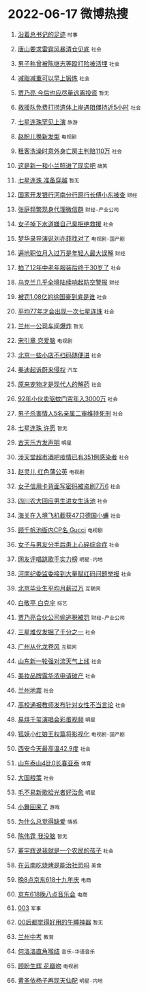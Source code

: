 # 2022-06-17 微博热搜 
1. [沿着总书记的足迹](https://m.weibo.cn/search?containerid=100103type%3D1%26t%3D10%26q%3D%23%E6%B2%BF%E7%9D%80%E6%80%BB%E4%B9%A6%E8%AE%B0%E7%9A%84%E8%B6%B3%E8%BF%B9%23&stream_entry_id=51&isnewpage=1&extparam=seat%3D1%26c_type%3D51%26pos%3D0%26cate%3D10103%26dgr%3D0%26filter_type%3Drealtimehot%26display_time%3D1655418250%26pre_seqid%3D1655418250688016818151&luicode=10000011&lfid=106003type%3D25%26t%3D3%26disable_hot%3D1%26filter_type%3Drealtimehot) `时事` 

2. [唐山要求雷霆风暴清仓见底](https://m.weibo.cn/search?containerid=100103type%3D1%26t%3D10%26q%3D%23%E5%94%90%E5%B1%B1%E8%A6%81%E6%B1%82%E9%9B%B7%E9%9C%86%E9%A3%8E%E6%9A%B4%E6%B8%85%E4%BB%93%E8%A7%81%E5%BA%95%23&stream_entry_id=31&isnewpage=1&extparam=seat%3D1%26c_type%3D31%26lcate%3D5001%26realpos%3D1%26flag%3D0%26pos%3D0%26cate%3D0%26filter_type%3Drealtimehot%26dgr%3D0%26display_time%3D1655418250%26pre_seqid%3D1655418250688016818151&luicode=10000011&lfid=106003type%3D25%26t%3D3%26disable_hot%3D1%26filter_type%3Drealtimehot) `社会` 

3. [男子称曾被陈继志等殴打险被活埋](https://m.weibo.cn/search?containerid=100103type%3D1%26t%3D10%26q%3D%23%E7%94%B7%E5%AD%90%E7%A7%B0%E6%9B%BE%E8%A2%AB%E9%99%88%E7%BB%A7%E5%BF%97%E7%AD%89%E6%AE%B4%E6%89%93%E9%99%A9%E8%A2%AB%E6%B4%BB%E5%9F%8B%23&stream_entry_id=31&isnewpage=1&extparam=seat%3D1%26c_type%3D31%26lcate%3D5001%26realpos%3D2%26flag%3D0%26pos%3D1%26cate%3D0%26filter_type%3Drealtimehot%26dgr%3D0%26display_time%3D1655418250%26pre_seqid%3D1655418250688016818151&luicode=10000011&lfid=106003type%3D25%26t%3D3%26disable_hot%3D1%26filter_type%3Drealtimehot) `社会` 

4. [减脂减重可以早上锻炼](https://m.weibo.cn/search?containerid=100103type%3D1%26t%3D10%26q%3D%23%E5%87%8F%E8%84%82%E5%87%8F%E9%87%8D%E5%8F%AF%E4%BB%A5%E6%97%A9%E4%B8%8A%E9%94%BB%E7%82%BC%23&stream_entry_id=31&isnewpage=1&extparam=seat%3D1%26c_type%3D31%26lcate%3D5001%26realpos%3D3%26flag%3D0%26pos%3D2%26cate%3D0%26filter_type%3Drealtimehot%26dgr%3D0%26display_time%3D1655418250%26pre_seqid%3D1655418250688016818151&luicode=10000011&lfid=106003type%3D25%26t%3D3%26disable_hot%3D1%26filter_type%3Drealtimehot) `社会` 

5. [贾乃亮 今后也应尽量远离投资](https://m.weibo.cn/search?containerid=100103type%3D1%26t%3D10%26q%3D%E8%B4%BE%E4%B9%83%E4%BA%AE+%E4%BB%8A%E5%90%8E%E4%B9%9F%E5%BA%94%E5%B0%BD%E9%87%8F%E8%BF%9C%E7%A6%BB%E6%8A%95%E8%B5%84&stream_entry_id=31&isnewpage=1&extparam=seat%3D1%26c_type%3D31%26lcate%3D5001%26realpos%3D4%26flag%3D0%26pos%3D3%26cate%3D0%26filter_type%3Drealtimehot%26dgr%3D0%26display_time%3D1655418250%26pre_seqid%3D1655418250688016818151&luicode=10000011&lfid=106003type%3D25%26t%3D3%26disable_hot%3D1%26filter_type%3Drealtimehot) `暂无` 

6. [救援队免费打捞遗体上岸遇阻僵持近5小时](https://m.weibo.cn/search?containerid=100103type%3D1%26t%3D10%26q%3D%23%E6%95%91%E6%8F%B4%E9%98%9F%E5%85%8D%E8%B4%B9%E6%89%93%E6%8D%9E%E9%81%97%E4%BD%93%E4%B8%8A%E5%B2%B8%E9%81%87%E9%98%BB%E5%83%B5%E6%8C%81%E8%BF%915%E5%B0%8F%E6%97%B6%23&stream_entry_id=31&isnewpage=1&extparam=seat%3D1%26c_type%3D31%26lcate%3D5001%26realpos%3D5%26flag%3D0%26pos%3D4%26cate%3D0%26filter_type%3Drealtimehot%26dgr%3D0%26display_time%3D1655418250%26pre_seqid%3D1655418250688016818151&luicode=10000011&lfid=106003type%3D25%26t%3D3%26disable_hot%3D1%26filter_type%3Drealtimehot) `社会` 

7. [七星连珠罕见上演](https://m.weibo.cn/search?containerid=100103type%3D1%26t%3D10%26q%3D%23%E4%B8%83%E6%98%9F%E8%BF%9E%E7%8F%A0%E7%BD%95%E8%A7%81%E4%B8%8A%E6%BC%94%23&stream_entry_id=31&isnewpage=1&extparam=seat%3D1%26c_type%3D31%26lcate%3D5001%26realpos%3D6%26flag%3D16%26pos%3D5%26cate%3D0%26filter_type%3Drealtimehot%26dgr%3D0%26display_time%3D1655418250%26pre_seqid%3D1655418250688016818151&luicode=10000011&lfid=106003type%3D25%26t%3D3%26disable_hot%3D1%26filter_type%3Drealtimehot) `旅游` 

8. [赵盼儿换新发型](https://m.weibo.cn/search?containerid=100103type%3D1%26t%3D10%26q%3D%23%E8%B5%B5%E7%9B%BC%E5%84%BF%E6%8D%A2%E6%96%B0%E5%8F%91%E5%9E%8B%23&stream_entry_id=31&isnewpage=1&extparam=seat%3D1%26c_type%3D31%26lcate%3D5001%26realpos%3D7%26flag%3D0%26pos%3D6%26cate%3D0%26filter_type%3Drealtimehot%26dgr%3D0%26display_time%3D1655418250%26pre_seqid%3D1655418250688016818151&luicode=10000011&lfid=106003type%3D25%26t%3D3%26disable_hot%3D1%26filter_type%3Drealtimehot) `电视剧` 

9. [租客洗澡时意外身亡房主判赔110万](https://m.weibo.cn/search?containerid=100103type%3D1%26t%3D10%26q%3D%23%E7%A7%9F%E5%AE%A2%E6%B4%97%E6%BE%A1%E6%97%B6%E6%84%8F%E5%A4%96%E8%BA%AB%E4%BA%A1%E6%88%BF%E4%B8%BB%E5%88%A4%E8%B5%94110%E4%B8%87%23&stream_entry_id=31&isnewpage=1&extparam=seat%3D1%26c_type%3D31%26lcate%3D5001%26realpos%3D8%26flag%3D0%26pos%3D7%26cate%3D0%26filter_type%3Drealtimehot%26dgr%3D0%26display_time%3D1655418250%26pre_seqid%3D1655418250688016818151&luicode=10000011&lfid=106003type%3D25%26t%3D3%26disable_hot%3D1%26filter_type%3Drealtimehot) `社会` 

10. [这是新一和小兰照进了现实吧](https://m.weibo.cn/search?containerid=100103type%3D1%26t%3D10%26q%3D%23%E8%BF%99%E6%98%AF%E6%96%B0%E4%B8%80%E5%92%8C%E5%B0%8F%E5%85%B0%E7%85%A7%E8%BF%9B%E4%BA%86%E7%8E%B0%E5%AE%9E%E5%90%A7%23&stream_entry_id=31&isnewpage=1&extparam=seat%3D1%26c_type%3D31%26lcate%3D5001%26realpos%3D9%26flag%3D0%26pos%3D8%26cate%3D0%26filter_type%3Drealtimehot%26dgr%3D0%26display_time%3D1655418250%26pre_seqid%3D1655418250688016818151&luicode=10000011&lfid=106003type%3D25%26t%3D3%26disable_hot%3D1%26filter_type%3Drealtimehot) `搞笑` 

11. [七星连珠 准备穿越](https://m.weibo.cn/search?containerid=100103type%3D1%26t%3D10%26q%3D%E4%B8%83%E6%98%9F%E8%BF%9E%E7%8F%A0+%E5%87%86%E5%A4%87%E7%A9%BF%E8%B6%8A&stream_entry_id=31&isnewpage=1&extparam=seat%3D1%26c_type%3D31%26lcate%3D5001%26realpos%3D10%26flag%3D0%26pos%3D9%26cate%3D0%26filter_type%3Drealtimehot%26dgr%3D0%26display_time%3D1655418250%26pre_seqid%3D1655418250688016818151&luicode=10000011&lfid=106003type%3D25%26t%3D3%26disable_hot%3D1%26filter_type%3Drealtimehot) `暂无` 

12. [国家开发银行河南分行原行长傅小东被查](https://m.weibo.cn/search?containerid=100103type%3D1%26t%3D10%26q%3D%23%E5%9B%BD%E5%AE%B6%E5%BC%80%E5%8F%91%E9%93%B6%E8%A1%8C%E6%B2%B3%E5%8D%97%E5%88%86%E8%A1%8C%E5%8E%9F%E8%A1%8C%E9%95%BF%E5%82%85%E5%B0%8F%E4%B8%9C%E8%A2%AB%E6%9F%A5%23&stream_entry_id=31&isnewpage=1&extparam=seat%3D1%26c_type%3D31%26lcate%3D5001%26realpos%3D11%26flag%3D1%26pos%3D10%26cate%3D0%26filter_type%3Drealtimehot%26dgr%3D0%26display_time%3D1655418250%26pre_seqid%3D1655418250688016818151&luicode=10000011&lfid=106003type%3D25%26t%3D3%26disable_hot%3D1%26filter_type%3Drealtimehot) `财经` 

13. [张庭频繁现身代理微信群](https://m.weibo.cn/search?containerid=100103type%3D1%26t%3D10%26q%3D%23%E5%BC%A0%E5%BA%AD%E9%A2%91%E7%B9%81%E7%8E%B0%E8%BA%AB%E4%BB%A3%E7%90%86%E5%BE%AE%E4%BF%A1%E7%BE%A4%23&stream_entry_id=31&isnewpage=1&extparam=seat%3D1%26c_type%3D31%26lcate%3D5001%26realpos%3D12%26flag%3D0%26pos%3D11%26cate%3D0%26filter_type%3Drealtimehot%26dgr%3D0%26display_time%3D1655418250%26pre_seqid%3D1655418250688016818151&luicode=10000011&lfid=106003type%3D25%26t%3D3%26disable_hot%3D1%26filter_type%3Drealtimehot) `财经-产业公司` 

14. [女子掉下水道嫌自己臭拒绝救援](https://m.weibo.cn/search?containerid=100103type%3D1%26t%3D10%26q%3D%23%E5%A5%B3%E5%AD%90%E6%8E%89%E4%B8%8B%E6%B0%B4%E9%81%93%E5%AB%8C%E8%87%AA%E5%B7%B1%E8%87%AD%E6%8B%92%E7%BB%9D%E6%95%91%E6%8F%B4%23&stream_entry_id=31&isnewpage=1&extparam=seat%3D1%26c_type%3D31%26lcate%3D5001%26realpos%3D13%26flag%3D0%26pos%3D12%26cate%3D0%26filter_type%3Drealtimehot%26dgr%3D0%26display_time%3D1655418250%26pre_seqid%3D1655418250688016818151&luicode=10000011&lfid=106003type%3D25%26t%3D3%26disable_hot%3D1%26filter_type%3Drealtimehot) `社会` 

15. [梦华录导演说刘亦菲找对了](https://m.weibo.cn/search?containerid=100103type%3D1%26t%3D10%26q%3D%23%E6%A2%A6%E5%8D%8E%E5%BD%95%E5%AF%BC%E6%BC%94%E8%AF%B4%E5%88%98%E4%BA%A6%E8%8F%B2%E6%89%BE%E5%AF%B9%E4%BA%86%23&stream_entry_id=31&isnewpage=1&extparam=seat%3D1%26c_type%3D31%26lcate%3D5001%26realpos%3D14%26flag%3D0%26pos%3D13%26cate%3D0%26filter_type%3Drealtimehot%26dgr%3D0%26display_time%3D1655418250%26pre_seqid%3D1655418250688016818151&luicode=10000011&lfid=106003type%3D25%26t%3D3%26disable_hot%3D1%26filter_type%3Drealtimehot) `电视剧-国产剧` 

16. [遍地职位月入过万是年轻人最大误解](https://m.weibo.cn/search?containerid=100103type%3D1%26t%3D10%26q%3D%23%E9%81%8D%E5%9C%B0%E8%81%8C%E4%BD%8D%E6%9C%88%E5%85%A5%E8%BF%87%E4%B8%87%E6%98%AF%E5%B9%B4%E8%BD%BB%E4%BA%BA%E6%9C%80%E5%A4%A7%E8%AF%AF%E8%A7%A3%23&stream_entry_id=31&isnewpage=1&extparam=seat%3D1%26c_type%3D31%26lcate%3D5001%26realpos%3D15%26flag%3D0%26pos%3D14%26cate%3D0%26filter_type%3Drealtimehot%26dgr%3D0%26display_time%3D1655418250%26pre_seqid%3D1655418250688016818151&luicode=10000011&lfid=106003type%3D25%26t%3D3%26disable_hot%3D1%26filter_type%3Drealtimehot) `财经` 

17. [拍了12年中老年服装后终于30岁了](https://m.weibo.cn/search?containerid=100103type%3D1%26t%3D10%26q%3D%23%E6%8B%8D%E4%BA%8612%E5%B9%B4%E4%B8%AD%E8%80%81%E5%B9%B4%E6%9C%8D%E8%A3%85%E5%90%8E%E7%BB%88%E4%BA%8E30%E5%B2%81%E4%BA%86%23&stream_entry_id=31&isnewpage=1&extparam=seat%3D1%26c_type%3D31%26lcate%3D5001%26realpos%3D16%26flag%3D0%26pos%3D15%26cate%3D0%26filter_type%3Drealtimehot%26dgr%3D0%26display_time%3D1655418250%26pre_seqid%3D1655418250688016818151&luicode=10000011&lfid=106003type%3D25%26t%3D3%26disable_hot%3D1%26filter_type%3Drealtimehot) `社会` 

18. [乌克兰几乎全境陆续响起防空警报](https://m.weibo.cn/search?containerid=100103type%3D1%26t%3D10%26q%3D%23%E4%B9%8C%E5%85%8B%E5%85%B0%E5%87%A0%E4%B9%8E%E5%85%A8%E5%A2%83%E9%99%86%E7%BB%AD%E5%93%8D%E8%B5%B7%E9%98%B2%E7%A9%BA%E8%AD%A6%E6%8A%A5%23&stream_entry_id=31&isnewpage=1&extparam=seat%3D1%26c_type%3D31%26lcate%3D5001%26realpos%3D17%26flag%3D0%26pos%3D16%26cate%3D0%26filter_type%3Drealtimehot%26dgr%3D0%26display_time%3D1655418250%26pre_seqid%3D1655418250688016818151&luicode=10000011&lfid=106003type%3D25%26t%3D3%26disable_hot%3D1%26filter_type%3Drealtimehot) `财经` 

19. [被罚1.08亿的徐国豪到底是谁](https://m.weibo.cn/search?containerid=100103type%3D1%26t%3D10%26q%3D%23%E8%A2%AB%E7%BD%9A1.08%E4%BA%BF%E7%9A%84%E5%BE%90%E5%9B%BD%E8%B1%AA%E5%88%B0%E5%BA%95%E6%98%AF%E8%B0%81%23&stream_entry_id=31&isnewpage=1&extparam=seat%3D1%26c_type%3D31%26lcate%3D5001%26realpos%3D18%26flag%3D0%26pos%3D17%26cate%3D0%26filter_type%3Drealtimehot%26dgr%3D0%26display_time%3D1655418250%26pre_seqid%3D1655418250688016818151&luicode=10000011&lfid=106003type%3D25%26t%3D3%26disable_hot%3D1%26filter_type%3Drealtimehot) `社会` 

20. [平均77年才会出现一次七星连珠](https://m.weibo.cn/search?containerid=100103type%3D1%26t%3D10%26q%3D%23%E5%B9%B3%E5%9D%8777%E5%B9%B4%E6%89%8D%E4%BC%9A%E5%87%BA%E7%8E%B0%E4%B8%80%E6%AC%A1%E4%B8%83%E6%98%9F%E8%BF%9E%E7%8F%A0%23&stream_entry_id=31&isnewpage=1&extparam=seat%3D1%26c_type%3D31%26lcate%3D5001%26realpos%3D19%26flag%3D0%26pos%3D18%26cate%3D0%26filter_type%3Drealtimehot%26dgr%3D0%26display_time%3D1655418250%26pre_seqid%3D1655418250688016818151&luicode=10000011&lfid=106003type%3D25%26t%3D3%26disable_hot%3D1%26filter_type%3Drealtimehot) `社会` 

21. [兰州一公司车间爆炸](https://m.weibo.cn/search?containerid=100103type%3D1%26t%3D10%26q%3D%23%E5%85%B0%E5%B7%9E%E4%B8%80%E5%85%AC%E5%8F%B8%E8%BD%A6%E9%97%B4%E7%88%86%E7%82%B8%23&stream_entry_id=31&isnewpage=1&extparam=seat%3D1%26c_type%3D31%26lcate%3D5001%26realpos%3D20%26flag%3D0%26pos%3D19%26cate%3D0%26filter_type%3Drealtimehot%26dgr%3D0%26display_time%3D1655418250%26pre_seqid%3D1655418250688016818151&luicode=10000011&lfid=106003type%3D25%26t%3D3%26disable_hot%3D1%26filter_type%3Drealtimehot) `暂无` 

22. [宋引章 恋爱脑](https://m.weibo.cn/search?containerid=100103type%3D1%26t%3D10%26q%3D%E5%AE%8B%E5%BC%95%E7%AB%A0+%E6%81%8B%E7%88%B1%E8%84%91&stream_entry_id=31&isnewpage=1&extparam=seat%3D1%26c_type%3D31%26lcate%3D5001%26realpos%3D21%26flag%3D0%26pos%3D20%26cate%3D0%26filter_type%3Drealtimehot%26dgr%3D0%26display_time%3D1655418250%26pre_seqid%3D1655418250688016818151&luicode=10000011&lfid=106003type%3D25%26t%3D3%26disable_hot%3D1%26filter_type%3Drealtimehot) `电视剧` 

23. [北京一些小店不扫码随便进](https://m.weibo.cn/search?containerid=100103type%3D1%26t%3D10%26q%3D%23%E5%8C%97%E4%BA%AC%E4%B8%80%E4%BA%9B%E5%B0%8F%E5%BA%97%E4%B8%8D%E6%89%AB%E7%A0%81%E9%9A%8F%E4%BE%BF%E8%BF%9B%23&stream_entry_id=31&isnewpage=1&extparam=seat%3D1%26c_type%3D31%26lcate%3D5001%26realpos%3D22%26flag%3D0%26pos%3D21%26cate%3D0%26filter_type%3Drealtimehot%26dgr%3D0%26display_time%3D1655418250%26pre_seqid%3D1655418250688016818151&luicode=10000011&lfid=106003type%3D25%26t%3D3%26disable_hot%3D1%26filter_type%3Drealtimehot) `社会` 

24. [奥迪起诉蔚来侵权](https://m.weibo.cn/search?containerid=100103type%3D1%26t%3D10%26q%3D%23%E5%A5%A5%E8%BF%AA%E8%B5%B7%E8%AF%89%E8%94%9A%E6%9D%A5%E4%BE%B5%E6%9D%83%23&stream_entry_id=31&isnewpage=1&extparam=seat%3D1%26c_type%3D31%26lcate%3D5001%26realpos%3D23%26flag%3D0%26pos%3D22%26cate%3D0%26filter_type%3Drealtimehot%26dgr%3D0%26display_time%3D1655418250%26pre_seqid%3D1655418250688016818151&luicode=10000011&lfid=106003type%3D25%26t%3D3%26disable_hot%3D1%26filter_type%3Drealtimehot) `汽车` 

25. [原来宠物才是现代人的解药](https://m.weibo.cn/search?containerid=100103type%3D1%26t%3D10%26q%3D%23%E5%8E%9F%E6%9D%A5%E5%AE%A0%E7%89%A9%E6%89%8D%E6%98%AF%E7%8E%B0%E4%BB%A3%E4%BA%BA%E7%9A%84%E8%A7%A3%E8%8D%AF%23&stream_entry_id=31&isnewpage=1&extparam=seat%3D1%26c_type%3D31%26lcate%3D5001%26realpos%3D24%26flag%3D0%26pos%3D23%26cate%3D0%26filter_type%3Drealtimehot%26dgr%3D0%26display_time%3D1655418250%26pre_seqid%3D1655418250688016818151&luicode=10000011&lfid=106003type%3D25%26t%3D3%26disable_hot%3D1%26filter_type%3Drealtimehot) `社会` 

26. [92年小伙卖驱蚊门帘年入3000万](https://m.weibo.cn/search?containerid=100103type%3D1%26t%3D10%26q%3D%2392%E5%B9%B4%E5%B0%8F%E4%BC%99%E5%8D%96%E9%A9%B1%E8%9A%8A%E9%97%A8%E5%B8%98%E5%B9%B4%E5%85%A53000%E4%B8%87%23&stream_entry_id=31&isnewpage=1&extparam=seat%3D1%26c_type%3D31%26lcate%3D5001%26realpos%3D25%26flag%3D0%26pos%3D24%26cate%3D0%26filter_type%3Drealtimehot%26dgr%3D0%26display_time%3D1655418250%26pre_seqid%3D1655418250688016818151&luicode=10000011&lfid=106003type%3D25%26t%3D3%26disable_hot%3D1%26filter_type%3Drealtimehot) `社会` 

27. [男子杀害情人5名亲属二审维持死刑](https://m.weibo.cn/search?containerid=100103type%3D1%26t%3D10%26q%3D%23%E7%94%B7%E5%AD%90%E6%9D%80%E5%AE%B3%E6%83%85%E4%BA%BA5%E5%90%8D%E4%BA%B2%E5%B1%9E%E4%BA%8C%E5%AE%A1%E7%BB%B4%E6%8C%81%E6%AD%BB%E5%88%91%23&stream_entry_id=31&isnewpage=1&extparam=seat%3D1%26c_type%3D31%26lcate%3D5001%26realpos%3D26%26flag%3D0%26pos%3D25%26cate%3D0%26filter_type%3Drealtimehot%26dgr%3D0%26display_time%3D1655418250%26pre_seqid%3D1655418250688016818151&luicode=10000011&lfid=106003type%3D25%26t%3D3%26disable_hot%3D1%26filter_type%3Drealtimehot) `社会` 

28. [七星连珠 许愿](https://m.weibo.cn/search?containerid=100103type%3D1%26t%3D10%26q%3D%E4%B8%83%E6%98%9F%E8%BF%9E%E7%8F%A0+%E8%AE%B8%E6%84%BF&stream_entry_id=31&isnewpage=1&extparam=seat%3D1%26c_type%3D31%26lcate%3D5001%26realpos%3D27%26flag%3D0%26pos%3D26%26cate%3D0%26filter_type%3Drealtimehot%26dgr%3D0%26display_time%3D1655418250%26pre_seqid%3D1655418250688016818151&luicode=10000011&lfid=106003type%3D25%26t%3D3%26disable_hot%3D1%26filter_type%3Drealtimehot) `暂无` 

29. [古天乐方发声明](https://m.weibo.cn/search?containerid=100103type%3D1%26t%3D10%26q%3D%23%E5%8F%A4%E5%A4%A9%E4%B9%90%E6%96%B9%E5%8F%91%E5%A3%B0%E6%98%8E%23&stream_entry_id=31&isnewpage=1&extparam=seat%3D1%26c_type%3D31%26lcate%3D5001%26realpos%3D28%26flag%3D0%26pos%3D27%26cate%3D0%26filter_type%3Drealtimehot%26dgr%3D0%26display_time%3D1655418250%26pre_seqid%3D1655418250688016818151&luicode=10000011&lfid=106003type%3D25%26t%3D3%26disable_hot%3D1%26filter_type%3Drealtimehot) `明星` 

30. [涉天堂超市酒吧疫情已有351例感染者](https://m.weibo.cn/search?containerid=100103type%3D1%26t%3D10%26q%3D%23%E6%B6%89%E5%A4%A9%E5%A0%82%E8%B6%85%E5%B8%82%E9%85%92%E5%90%A7%E7%96%AB%E6%83%85%E5%B7%B2%E6%9C%89351%E4%BE%8B%E6%84%9F%E6%9F%93%E8%80%85%23&stream_entry_id=31&isnewpage=1&extparam=seat%3D1%26c_type%3D31%26lcate%3D5001%26realpos%3D29%26flag%3D0%26pos%3D28%26cate%3D0%26filter_type%3Drealtimehot%26dgr%3D0%26display_time%3D1655418250%26pre_seqid%3D1655418250688016818151&luicode=10000011&lfid=106003type%3D25%26t%3D3%26disable_hot%3D1%26filter_type%3Drealtimehot) `社会` 

31. [赵灵儿 红色蒲公英](https://m.weibo.cn/search?containerid=100103type%3D1%26t%3D10%26q%3D%E8%B5%B5%E7%81%B5%E5%84%BF+%E7%BA%A2%E8%89%B2%E8%92%B2%E5%85%AC%E8%8B%B1&stream_entry_id=31&isnewpage=1&extparam=seat%3D1%26c_type%3D31%26lcate%3D5001%26realpos%3D30%26flag%3D0%26pos%3D29%26cate%3D0%26filter_type%3Drealtimehot%26dgr%3D0%26display_time%3D1655418250%26pre_seqid%3D1655418250688016818151&luicode=10000011&lfid=106003type%3D25%26t%3D3%26disable_hot%3D1%26filter_type%3Drealtimehot) `电视剧` 

32. [女子信用卡背面写密码被盗刷7万6](https://m.weibo.cn/search?containerid=100103type%3D1%26t%3D10%26q%3D%23%E5%A5%B3%E5%AD%90%E4%BF%A1%E7%94%A8%E5%8D%A1%E8%83%8C%E9%9D%A2%E5%86%99%E5%AF%86%E7%A0%81%E8%A2%AB%E7%9B%97%E5%88%B77%E4%B8%876%23&stream_entry_id=31&isnewpage=1&extparam=seat%3D1%26c_type%3D31%26lcate%3D5001%26realpos%3D31%26flag%3D0%26pos%3D30%26cate%3D0%26filter_type%3Drealtimehot%26dgr%3D0%26display_time%3D1655418250%26pre_seqid%3D1655418250688016818151&luicode=10000011&lfid=106003type%3D25%26t%3D3%26disable_hot%3D1%26filter_type%3Drealtimehot) `社会` 

33. [四川农大回应男生进女生泳池](https://m.weibo.cn/search?containerid=100103type%3D1%26t%3D10%26q%3D%23%E5%9B%9B%E5%B7%9D%E5%86%9C%E5%A4%A7%E5%9B%9E%E5%BA%94%E7%94%B7%E7%94%9F%E8%BF%9B%E5%A5%B3%E7%94%9F%E6%B3%B3%E6%B1%A0%23&stream_entry_id=31&isnewpage=1&extparam=seat%3D1%26c_type%3D31%26lcate%3D5001%26realpos%3D32%26flag%3D0%26pos%3D31%26cate%3D0%26filter_type%3Drealtimehot%26dgr%3D0%26display_time%3D1655418250%26pre_seqid%3D1655418250688016818151&luicode=10000011&lfid=106003type%3D25%26t%3D3%26disable_hot%3D1%26filter_type%3Drealtimehot) `社会` 

34. [海关在入境飞机截获47只德国小蠊](https://m.weibo.cn/search?containerid=100103type%3D1%26t%3D10%26q%3D%23%E6%B5%B7%E5%85%B3%E5%9C%A8%E5%85%A5%E5%A2%83%E9%A3%9E%E6%9C%BA%E6%88%AA%E8%8E%B747%E5%8F%AA%E5%BE%B7%E5%9B%BD%E5%B0%8F%E8%A0%8A%23&stream_entry_id=31&isnewpage=1&extparam=seat%3D1%26c_type%3D31%26lcate%3D5001%26realpos%3D33%26flag%3D0%26pos%3D32%26cate%3D0%26filter_type%3Drealtimehot%26dgr%3D0%26display_time%3D1655418250%26pre_seqid%3D1655418250688016818151&luicode=10000011&lfid=106003type%3D25%26t%3D3%26disable_hot%3D1%26filter_type%3Drealtimehot) `社会` 

35. [顾千帆池衙内CP名 Gucci](https://m.weibo.cn/search?containerid=100103type%3D1%26t%3D10%26q%3D%E9%A1%BE%E5%8D%83%E5%B8%86%E6%B1%A0%E8%A1%99%E5%86%85CP%E5%90%8D+Gucci&stream_entry_id=31&isnewpage=1&extparam=seat%3D1%26c_type%3D31%26lcate%3D5001%26realpos%3D34%26flag%3D0%26pos%3D33%26cate%3D0%26filter_type%3Drealtimehot%26dgr%3D0%26display_time%3D1655418250%26pre_seqid%3D1655418250688016818151&luicode=10000011&lfid=106003type%3D25%26t%3D3%26disable_hot%3D1%26filter_type%3Drealtimehot) `电视剧` 

36. [女子与男友分手后患上心碎综合症](https://m.weibo.cn/search?containerid=100103type%3D1%26t%3D10%26q%3D%23%E5%A5%B3%E5%AD%90%E4%B8%8E%E7%94%B7%E5%8F%8B%E5%88%86%E6%89%8B%E5%90%8E%E6%82%A3%E4%B8%8A%E5%BF%83%E7%A2%8E%E7%BB%BC%E5%90%88%E7%97%87%23&stream_entry_id=31&isnewpage=1&extparam=seat%3D1%26c_type%3D31%26lcate%3D5001%26realpos%3D35%26flag%3D0%26pos%3D34%26cate%3D0%26filter_type%3Drealtimehot%26dgr%3D0%26display_time%3D1655418250%26pre_seqid%3D1655418250688016818151&luicode=10000011&lfid=106003type%3D25%26t%3D3%26disable_hot%3D1%26filter_type%3Drealtimehot) `社会` 

37. [网友评唱跳歌手实力榜](https://m.weibo.cn/search?containerid=100103type%3D1%26t%3D10%26q%3D%23%E7%BD%91%E5%8F%8B%E8%AF%84%E5%94%B1%E8%B7%B3%E6%AD%8C%E6%89%8B%E5%AE%9E%E5%8A%9B%E6%A6%9C%23&stream_entry_id=31&isnewpage=1&extparam=seat%3D1%26c_type%3D31%26lcate%3D5001%26realpos%3D36%26flag%3D0%26pos%3D35%26cate%3D0%26filter_type%3Drealtimehot%26dgr%3D0%26display_time%3D1655418250%26pre_seqid%3D1655418250688016818151&luicode=10000011&lfid=106003type%3D25%26t%3D3%26disable_hot%3D1%26filter_type%3Drealtimehot) `明星-内地` 

38. [河南纪委监委接到大量赋红码问题举报](https://m.weibo.cn/search?containerid=100103type%3D1%26t%3D10%26q%3D%23%E6%B2%B3%E5%8D%97%E7%BA%AA%E5%A7%94%E7%9B%91%E5%A7%94%E6%8E%A5%E5%88%B0%E5%A4%A7%E9%87%8F%E8%B5%8B%E7%BA%A2%E7%A0%81%E9%97%AE%E9%A2%98%E4%B8%BE%E6%8A%A5%23&stream_entry_id=31&isnewpage=1&extparam=seat%3D1%26c_type%3D31%26lcate%3D5001%26realpos%3D37%26flag%3D0%26pos%3D36%26cate%3D0%26filter_type%3Drealtimehot%26dgr%3D0%26display_time%3D1655418250%26pre_seqid%3D1655418250688016818151&luicode=10000011&lfid=106003type%3D25%26t%3D3%26disable_hot%3D1%26filter_type%3Drealtimehot) `社会` 

39. [北京毕业生平均月薪过万](https://m.weibo.cn/search?containerid=100103type%3D1%26t%3D10%26q%3D%23%E5%8C%97%E4%BA%AC%E6%AF%95%E4%B8%9A%E7%94%9F%E5%B9%B3%E5%9D%87%E6%9C%88%E8%96%AA%E8%BF%87%E4%B8%87%23&stream_entry_id=31&isnewpage=1&extparam=seat%3D1%26c_type%3D31%26lcate%3D5001%26realpos%3D38%26flag%3D0%26pos%3D37%26cate%3D0%26filter_type%3Drealtimehot%26dgr%3D0%26display_time%3D1655418250%26pre_seqid%3D1655418250688016818151&luicode=10000011&lfid=106003type%3D25%26t%3D3%26disable_hot%3D1%26filter_type%3Drealtimehot) `互联网` 

40. [白敬亭 白克伞](https://m.weibo.cn/search?containerid=100103type%3D1%26t%3D10%26q%3D%E7%99%BD%E6%95%AC%E4%BA%AD+%E7%99%BD%E5%85%8B%E4%BC%9E&stream_entry_id=31&isnewpage=1&extparam=seat%3D1%26c_type%3D31%26lcate%3D5001%26realpos%3D39%26flag%3D0%26pos%3D38%26cate%3D0%26filter_type%3Drealtimehot%26dgr%3D0%26display_time%3D1655418250%26pre_seqid%3D1655418250688016818151&luicode=10000011&lfid=106003type%3D25%26t%3D3%26disable_hot%3D1%26filter_type%3Drealtimehot) `综艺` 

41. [贾乃亮合伙公司偷逃税被罚](https://m.weibo.cn/search?containerid=100103type%3D1%26t%3D10%26q%3D%23%E8%B4%BE%E4%B9%83%E4%BA%AE%E5%90%88%E4%BC%99%E5%85%AC%E5%8F%B8%E5%81%B7%E9%80%83%E7%A8%8E%E8%A2%AB%E7%BD%9A%23&stream_entry_id=31&isnewpage=1&extparam=seat%3D1%26c_type%3D31%26lcate%3D5001%26realpos%3D40%26flag%3D0%26pos%3D39%26cate%3D0%26filter_type%3Drealtimehot%26dgr%3D0%26display_time%3D1655418250%26pre_seqid%3D1655418250688016818151&luicode=10000011&lfid=106003type%3D25%26t%3D3%26disable_hot%3D1%26filter_type%3Drealtimehot) `财经-产业公司` 

42. [三星堆仅发掘了千分之一](https://m.weibo.cn/search?containerid=100103type%3D1%26t%3D10%26q%3D%23%E4%B8%89%E6%98%9F%E5%A0%86%E4%BB%85%E5%8F%91%E6%8E%98%E4%BA%86%E5%8D%83%E5%88%86%E4%B9%8B%E4%B8%80%23&stream_entry_id=31&isnewpage=1&extparam=seat%3D1%26c_type%3D31%26lcate%3D5001%26realpos%3D41%26flag%3D0%26pos%3D40%26cate%3D0%26filter_type%3Drealtimehot%26dgr%3D0%26display_time%3D1655418250%26pre_seqid%3D1655418250688016818151&luicode=10000011&lfid=106003type%3D25%26t%3D3%26disable_hot%3D1%26filter_type%3Drealtimehot) `社会` 

43. [广州从化龙卷风](https://m.weibo.cn/search?containerid=100103type%3D1%26t%3D10%26q%3D%23%E5%B9%BF%E5%B7%9E%E4%BB%8E%E5%8C%96%E9%BE%99%E5%8D%B7%E9%A3%8E%23&stream_entry_id=31&isnewpage=1&extparam=seat%3D1%26c_type%3D31%26lcate%3D5001%26realpos%3D42%26flag%3D0%26pos%3D41%26cate%3D0%26filter_type%3Drealtimehot%26dgr%3D0%26display_time%3D1655418250%26pre_seqid%3D1655418250688016818151&luicode=10000011&lfid=106003type%3D25%26t%3D3%26disable_hot%3D1%26filter_type%3Drealtimehot) `互联网` 

44. [山东新一轮强对流天气上线](https://m.weibo.cn/search?containerid=100103type%3D1%26t%3D10%26q%3D%23%E5%B1%B1%E4%B8%9C%E6%96%B0%E4%B8%80%E8%BD%AE%E5%BC%BA%E5%AF%B9%E6%B5%81%E5%A4%A9%E6%B0%94%E4%B8%8A%E7%BA%BF%23&stream_entry_id=31&isnewpage=1&extparam=seat%3D1%26c_type%3D31%26lcate%3D5001%26realpos%3D43%26flag%3D0%26pos%3D42%26cate%3D0%26filter_type%3Drealtimehot%26dgr%3D0%26display_time%3D1655418250%26pre_seqid%3D1655418250688016818151&luicode=10000011&lfid=106003type%3D25%26t%3D3%26disable_hot%3D1%26filter_type%3Drealtimehot) `社会` 

45. [美妆品牌露华浓申请破产](https://m.weibo.cn/search?containerid=100103type%3D1%26t%3D10%26q%3D%23%E7%BE%8E%E5%A6%86%E5%93%81%E7%89%8C%E9%9C%B2%E5%8D%8E%E6%B5%93%E7%94%B3%E8%AF%B7%E7%A0%B4%E4%BA%A7%23&stream_entry_id=31&isnewpage=1&extparam=seat%3D1%26c_type%3D31%26lcate%3D5001%26realpos%3D44%26flag%3D0%26pos%3D43%26cate%3D0%26filter_type%3Drealtimehot%26dgr%3D0%26display_time%3D1655418250%26pre_seqid%3D1655418250688016818151&luicode=10000011&lfid=106003type%3D25%26t%3D3%26disable_hot%3D1%26filter_type%3Drealtimehot) `社会` 

46. [兰州地震](https://m.weibo.cn/search?containerid=100103type%3D1%26t%3D10%26q%3D%23%E5%85%B0%E5%B7%9E%E5%9C%B0%E9%9C%87%23&stream_entry_id=31&isnewpage=1&extparam=seat%3D1%26c_type%3D31%26lcate%3D5001%26realpos%3D45%26flag%3D0%26pos%3D44%26cate%3D0%26filter_type%3Drealtimehot%26dgr%3D0%26display_time%3D1655418250%26pre_seqid%3D1655418250688016818151&luicode=10000011&lfid=106003type%3D25%26t%3D3%26disable_hot%3D1%26filter_type%3Drealtimehot) `社会` 

47. [高校通报教师发布针对女性不当言论](https://m.weibo.cn/search?containerid=100103type%3D1%26t%3D10%26q%3D%23%E9%AB%98%E6%A0%A1%E9%80%9A%E6%8A%A5%E6%95%99%E5%B8%88%E5%8F%91%E5%B8%83%E9%92%88%E5%AF%B9%E5%A5%B3%E6%80%A7%E4%B8%8D%E5%BD%93%E8%A8%80%E8%AE%BA%23&stream_entry_id=31&isnewpage=1&extparam=seat%3D1%26c_type%3D31%26lcate%3D5001%26realpos%3D46%26flag%3D0%26pos%3D45%26cate%3D0%26filter_type%3Drealtimehot%26dgr%3D0%26display_time%3D1655418250%26pre_seqid%3D1655418250688016818151&luicode=10000011&lfid=106003type%3D25%26t%3D3%26disable_hot%3D1%26filter_type%3Drealtimehot) `社会` 

48. [易烊千玺演唱会彩蛋视频](https://m.weibo.cn/search?containerid=100103type%3D1%26t%3D10%26q%3D%23%E6%98%93%E7%83%8A%E5%8D%83%E7%8E%BA%E6%BC%94%E5%94%B1%E4%BC%9A%E5%BD%A9%E8%9B%8B%E8%A7%86%E9%A2%91%23&stream_entry_id=31&isnewpage=1&extparam=seat%3D1%26c_type%3D31%26lcate%3D5001%26realpos%3D47%26flag%3D0%26pos%3D46%26cate%3D0%26filter_type%3Drealtimehot%26dgr%3D0%26display_time%3D1655418250%26pre_seqid%3D1655418250688016818151&luicode=10000011&lfid=106003type%3D25%26t%3D3%26disable_hot%3D1%26filter_type%3Drealtimehot) `明星` 

49. [狐妖小红娘王权篇将影视化](https://m.weibo.cn/search?containerid=100103type%3D1%26t%3D10%26q%3D%23%E7%8B%90%E5%A6%96%E5%B0%8F%E7%BA%A2%E5%A8%98%E7%8E%8B%E6%9D%83%E7%AF%87%E5%B0%86%E5%BD%B1%E8%A7%86%E5%8C%96%23&stream_entry_id=31&isnewpage=1&extparam=seat%3D1%26c_type%3D31%26lcate%3D5001%26realpos%3D48%26flag%3D0%26pos%3D47%26cate%3D0%26filter_type%3Drealtimehot%26dgr%3D0%26display_time%3D1655418250%26pre_seqid%3D1655418250688016818151&luicode=10000011&lfid=106003type%3D25%26t%3D3%26disable_hot%3D1%26filter_type%3Drealtimehot) `电视剧-国产剧` 

50. [西安今天最高温42.9度](https://m.weibo.cn/search?containerid=100103type%3D1%26t%3D10%26q%3D%23%E8%A5%BF%E5%AE%89%E4%BB%8A%E5%A4%A9%E6%9C%80%E9%AB%98%E6%B8%A942.9%E5%BA%A6%23&stream_entry_id=31&isnewpage=1&extparam=seat%3D1%26c_type%3D31%26lcate%3D5001%26realpos%3D49%26flag%3D0%26pos%3D48%26cate%3D0%26filter_type%3Drealtimehot%26dgr%3D0%26display_time%3D1655418250%26pre_seqid%3D1655418250688016818151&luicode=10000011&lfid=106003type%3D25%26t%3D3%26disable_hot%3D1%26filter_type%3Drealtimehot) `社会` 

51. [山东泰山4比0长春亚泰](https://m.weibo.cn/search?containerid=100103type%3D1%26t%3D10%26q%3D%23%E5%B1%B1%E4%B8%9C%E6%B3%B0%E5%B1%B14%E6%AF%940%E9%95%BF%E6%98%A5%E4%BA%9A%E6%B3%B0%23&stream_entry_id=31&isnewpage=1&extparam=seat%3D1%26c_type%3D31%26lcate%3D5001%26realpos%3D50%26flag%3D1%26pos%3D49%26cate%3D0%26filter_type%3Drealtimehot%26dgr%3D0%26display_time%3D1655418250%26pre_seqid%3D1655418250688016818151&luicode=10000011&lfid=106003type%3D25%26t%3D3%26disable_hot%3D1%26filter_type%3Drealtimehot) `体育` 

52. [大国粮策](https://m.weibo.cn/search?containerid=100103type%3D1%26t%3D10%26q%3D%23%E5%A4%A7%E5%9B%BD%E7%B2%AE%E7%AD%96%23&stream_entry_id=51&isnewpage=1&extparam=seat%3D1%26filter_type%3Drealtimehot%26pos%3D0%26c_type%3D51%26cate%3D10103%26dgr%3D0%26display_time%3D1655418208%26pre_seqid%3D1655418208005016924313&luicode=10000011&lfid=106003type%3D25%26t%3D3%26disable_hot%3D1%26filter_type%3Drealtimehot) `社会` 

53. [毛不易新歌拾光者好治愈](https://m.weibo.cn/search?containerid=100103type%3D1%26t%3D10%26q%3D%23%E6%AF%9B%E4%B8%8D%E6%98%93%E6%96%B0%E6%AD%8C%E6%8B%BE%E5%85%89%E8%80%85%E5%A5%BD%E6%B2%BB%E6%84%88%23&stream_entry_id=31&isnewpage=1&extparam=seat%3D1%26lcate%3D5001%26c_type%3D31%26cate%3D0%26filter_type%3Drealtimehot%26topic_ad%3D1%26adid%3D157557%26dgr%3D0%26pos%3D3%26display_time%3D1655418208%26pre_seqid%3D1655418208005016924313&luicode=10000011&lfid=106003type%3D25%26t%3D3%26disable_hot%3D1%26filter_type%3Drealtimehot) `明星` 

54. [小舞回来了](https://m.weibo.cn/search?containerid=100103type%3D1%26t%3D10%26q%3D%23%E5%B0%8F%E8%88%9E%E5%9B%9E%E6%9D%A5%E4%BA%86%23&stream_entry_id=31&isnewpage=1&extparam=seat%3D1%26lcate%3D5001%26c_type%3D31%26cate%3D0%26filter_type%3Drealtimehot%26topic_ad%3D1%26adid%3D157465%26dgr%3D0%26pos%3D7%26display_time%3D1655418208%26pre_seqid%3D1655418208005016924313&luicode=10000011&lfid=106003type%3D25%26t%3D3%26disable_hot%3D1%26filter_type%3Drealtimehot) `游戏` 

55. [为什么总觉得缺爱](https://m.weibo.cn/search?containerid=100103type%3D1%26t%3D10%26q%3D%23%E4%B8%BA%E4%BB%80%E4%B9%88%E6%80%BB%E8%A7%89%E5%BE%97%E7%BC%BA%E7%88%B1%23&stream_entry_id=31&isnewpage=1&extparam=seat%3D1%26lcate%3D5001%26c_type%3D31%26cate%3D0%26filter_type%3Drealtimehot%26flag%3D1%26realpos%3D47%26dgr%3D0%26pos%3D46%26display_time%3D1655414401%26pre_seqid%3D165541440114702889306&luicode=10000011&lfid=106003type%3D25%26t%3D3%26disable_hot%3D1%26filter_type%3Drealtimehot) `情感` 

56. [陈伟霆 我没脑](https://m.weibo.cn/search?containerid=100103type%3D1%26t%3D10%26q%3D%E9%99%88%E4%BC%9F%E9%9C%86+%E6%88%91%E6%B2%A1%E8%84%91&stream_entry_id=31&isnewpage=1&extparam=seat%3D1%26lcate%3D5001%26c_type%3D31%26cate%3D0%26filter_type%3Drealtimehot%26flag%3D0%26realpos%3D49%26dgr%3D0%26pos%3D48%26display_time%3D1655414401%26pre_seqid%3D165541440114702889306&luicode=10000011&lfid=106003type%3D25%26t%3D3%26disable_hot%3D1%26filter_type%3Drealtimehot) `暂无` 

57. [董宇辉说我就是一个农民的孩子](https://m.weibo.cn/search?containerid=100103type%3D1%26t%3D10%26q%3D%23%E8%91%A3%E5%AE%87%E8%BE%89%E8%AF%B4%E6%88%91%E5%B0%B1%E6%98%AF%E4%B8%80%E4%B8%AA%E5%86%9C%E6%B0%91%E7%9A%84%E5%AD%A9%E5%AD%90%23&stream_entry_id=31&isnewpage=1&extparam=seat%3D1%26lcate%3D5001%26c_type%3D31%26cate%3D0%26filter_type%3Drealtimehot%26flag%3D1%26realpos%3D49%26dgr%3D0%26pos%3D48%26display_time%3D1655411182%26pre_seqid%3D165541118290209963292&luicode=10000011&lfid=106003type%3D25%26t%3D3%26disable_hot%3D1%26filter_type%3Drealtimehot) `社会` 

58. [在云南吃烧烤是能治社恐吗](https://m.weibo.cn/search?containerid=100103type%3D1%26t%3D10%26q%3D%23%E5%9C%A8%E4%BA%91%E5%8D%97%E5%90%83%E7%83%A7%E7%83%A4%E6%98%AF%E8%83%BD%E6%B2%BB%E7%A4%BE%E6%81%90%E5%90%97%23&stream_entry_id=31&isnewpage=1&extparam=seat%3D1%26lcate%3D5001%26c_type%3D31%26cate%3D0%26filter_type%3Drealtimehot%26flag%3D0%26realpos%3D50%26dgr%3D0%26pos%3D49%26display_time%3D1655411182%26pre_seqid%3D165541118290209963292&luicode=10000011&lfid=106003type%3D25%26t%3D3%26disable_hot%3D1%26filter_type%3Drealtimehot) `美食` 

59. [晚8点京东618十九年庆](https://m.weibo.cn/search?containerid=100103type%3D1%26t%3D10%26q%3D%23%E6%99%9A8%E7%82%B9%E4%BA%AC%E4%B8%9C618%E5%8D%81%E4%B9%9D%E5%B9%B4%E5%BA%86%23&stream_entry_id=31&isnewpage=1&extparam=seat%3D1%26lcate%3D5001%26c_type%3D31%26cate%3D0%26filter_type%3Drealtimehot%26topic_ad%3D1%26adid%3D157429%26dgr%3D0%26pos%3D3%26display_time%3D1655411137%26pre_seqid%3D1655411137930016833302&luicode=10000011&lfid=106003type%3D25%26t%3D3%26disable_hot%3D1%26filter_type%3Drealtimehot) `电商` 

60. [京东618晚八点音乐会](https://m.weibo.cn/search?containerid=100103type%3D1%26t%3D10%26q%3D%23%E4%BA%AC%E4%B8%9C618%E6%99%9A%E5%85%AB%E7%82%B9%E9%9F%B3%E4%B9%90%E4%BC%9A%23&stream_entry_id=31&isnewpage=1&extparam=seat%3D1%26c_type%3D31%26lcate%3D5001%26filter_type%3Drealtimehot%26topic_ad%3D1%26pos%3D3%26cate%3D0%26dgr%3D0%26adid%3D157511%26display_time%3D1655407037%26pre_seqid%3D16554070377970285903&luicode=10000011&lfid=106003type%3D25%26t%3D3%26disable_hot%3D1%26filter_type%3Drealtimehot) `电商` 

61. [003](https://m.weibo.cn/search?containerid=100103type%3D1%26t%3D10%26q%3D003&stream_entry_id=31&isnewpage=1&extparam=seat%3D1%26c_type%3D31%26lcate%3D5001%26realpos%3D42%26flag%3D0%26pos%3D42%26cate%3D0%26filter_type%3Drealtimehot%26dgr%3D0%26display_time%3D1655407037%26pre_seqid%3D16554070377970285903&luicode=10000011&lfid=106003type%3D25%26t%3D3%26disable_hot%3D1%26filter_type%3Drealtimehot) `军事` 

62. [00后都觉得好用的午睡神器](https://m.weibo.cn/search?containerid=100103type%3D1%26t%3D10%26q%3D00%E5%90%8E%E9%83%BD%E8%A7%89%E5%BE%97%E5%A5%BD%E7%94%A8%E7%9A%84%E5%8D%88%E7%9D%A1%E7%A5%9E%E5%99%A8&stream_entry_id=31&isnewpage=1&extparam=seat%3D1%26c_type%3D31%26lcate%3D5001%26realpos%3D47%26flag%3D0%26pos%3D47%26cate%3D0%26filter_type%3Drealtimehot%26dgr%3D0%26display_time%3D1655407037%26pre_seqid%3D16554070377970285903&luicode=10000011&lfid=106003type%3D25%26t%3D3%26disable_hot%3D1%26filter_type%3Drealtimehot) `暂无` 

63. [兰州中考](https://m.weibo.cn/search?containerid=100103type%3D1%26t%3D10%26q%3D%E5%85%B0%E5%B7%9E%E4%B8%AD%E8%80%83&stream_entry_id=31&isnewpage=1&extparam=seat%3D1%26c_type%3D31%26lcate%3D5001%26realpos%3D48%26flag%3D0%26pos%3D48%26cate%3D0%26filter_type%3Drealtimehot%26dgr%3D0%26display_time%3D1655407037%26pre_seqid%3D16554070377970285903&luicode=10000011&lfid=106003type%3D25%26t%3D3%26disable_hot%3D1%26filter_type%3Drealtimehot) `教育` 

64. [何洛洛直角喉结](https://m.weibo.cn/search?containerid=100103type%3D1%26t%3D10%26q%3D%23%E4%BD%95%E6%B4%9B%E6%B4%9B%E7%9B%B4%E8%A7%92%E5%96%89%E7%BB%93%23&stream_entry_id=31&isnewpage=1&extparam=seat%3D1%26lcate%3D5001%26c_type%3D31%26cate%3D0%26filter_type%3Drealtimehot%26flag%3D0%26realpos%3D47%26dgr%3D0%26pos%3D47%26display_time%3D1655404191%26pre_seqid%3D1655404191568013750286&luicode=10000011&lfid=106003type%3D25%26t%3D3%26disable_hot%3D1%26filter_type%3Drealtimehot) `音乐-华语音乐` 

65. [顾盼生辉 花瓣吻](https://m.weibo.cn/search?containerid=100103type%3D1%26t%3D10%26q%3D%23%E9%A1%BE%E7%9B%BC%E7%94%9F%E8%BE%89+%E8%8A%B1%E7%93%A3%E5%90%BB%23&stream_entry_id=31&isnewpage=1&extparam=seat%3D1%26lcate%3D5001%26c_type%3D31%26cate%3D0%26realpos%3D28%26pos%3D27%26flag%3D0%26filter_type%3Drealtimehot%26dgr%3D0%26display_time%3D1655397428%26pre_seqid%3D16553974281680454452387&luicode=10000011&lfid=106003type%3D25%26t%3D3%26disable_hot%3D1%26filter_type%3Drealtimehot) `电视剧` 

66. [黄圣依杨子再现天仙配](https://m.weibo.cn/search?containerid=100103type%3D1%26t%3D10%26q%3D%23%E9%BB%84%E5%9C%A3%E4%BE%9D%E6%9D%A8%E5%AD%90%E5%86%8D%E7%8E%B0%E5%A4%A9%E4%BB%99%E9%85%8D%23&stream_entry_id=31&isnewpage=1&extparam=seat%3D1%26lcate%3D5001%26c_type%3D31%26cate%3D0%26realpos%3D50%26pos%3D49%26flag%3D0%26filter_type%3Drealtimehot%26dgr%3D0%26display_time%3D1655397428%26pre_seqid%3D16553974281680454452387&luicode=10000011&lfid=106003type%3D25%26t%3D3%26disable_hot%3D1%26filter_type%3Drealtimehot) `明星-内地` 
